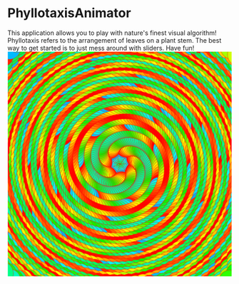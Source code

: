 # PhyllotaxisAnimator
This application allows you to play with nature's finest visual algorithm! 
Phyllotaxis refers to the arrangement of leaves on a plant stem. 
The best way to get started is to just mess around with sliders. Have fun! 
![Fractal](/img/Screenshot.PNG)
